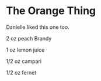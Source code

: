 The Orange Thing 
=================

Danielle liked this one too.



2 oz peach Brandy

1 oz lemon juice

1/2 oz campari

1/2 oz fernet 